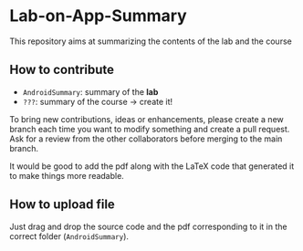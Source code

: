 # Lab-on-App-Summary
This repository aims at summarizing the contents of the lab and the course

## How to contribute
- `AndroidSummary`: summary of the **lab**
- `???`: summary of the course -> create it!

To bring new contributions, ideas or enhancements, please create a new branch each time you want to modify something and create a pull request. Ask for a review from the other collaborators before merging to the main branch.

It would be good to add the pdf along with the LaTeX code that generated it to make things more readable. 

## How to upload file
Just drag and drop the source code and the pdf corresponding to it in the correct folder (`AndroidSummary`). 
